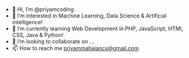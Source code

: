 - 👋 Hi, I’m @priyamcoding
- 👀 I’m interested in Machine Learning, Data Science & Artificial intelligence!
- 🌱 I’m currently learning Web Development in PHP, JavaScript, HTMl, CSS, Java & Python!  
- 💞️ I’m looking to collaborate on ...
- 📫 How to reach me priyammahajancs@gmail.com

<!---
priyamcoding/priyamcoding is a ✨ special ✨ repository because its `README.md` (this file) appears on your GitHub profile.
You can click the Preview link to take a look at your changes.
--->
